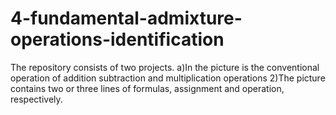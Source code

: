# 4-fundamental-admixture-operations-identification
The repository consists of two projects. a)In the picture is the conventional   operation of addition subtraction and multiplication operations 2)The picture contains two or three lines of formulas, assignment and operation, respectively.
